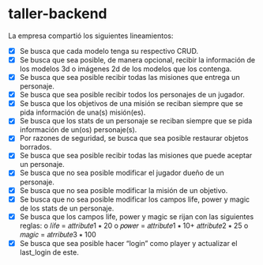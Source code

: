 # taller-backend

La empresa compartió los siguientes lineamientos:
- [x] Se busca que cada modelo tenga su respectivo CRUD.
- [x] Se busca que sea posible, de manera opcional, recibir la información de los modelos 3d o imágenes 2d de los modelos que los contenga.
- [x] Se busca que sea posible recibir todas las misiones que entrega un personaje.
- [x] Se busca que sea posible recibir todos los personajes de un jugador.
- [x] Se busca que los objetivos de una misión se reciban siempre que se pida información de una(s) misión(es).
- [x] Se busca que los stats de un personaje se reciban siempre que se pida información de un(os) personaje(s).
- [x] Por razones de seguridad, se busca que sea posible restaurar objetos borrados.
- [x] Se busca que sea posible recibir todas las misiones que puede aceptar un personaje.
- [x] Se busca que no sea posible modificar el jugador dueño de un personaje.
- [x] Se busca que no sea posible modificar la misión de un objetivo.
- [x] Se busca que no sea posible modificar los campos life, power y magic de los stats de un personaje.
- [x] Se busca que los campos life, power y magic se rijan con las siguientes reglas:
o 𝑙𝑖𝑓𝑒 = 𝑎𝑡𝑡𝑟𝑖𝑏𝑢𝑡𝑒1 ∗ 20
o 𝑝𝑜𝑤𝑒𝑟 = 𝑎𝑡𝑡𝑟𝑖𝑏𝑢𝑡𝑒1 ∗ 10+ 𝑎𝑡𝑡𝑟𝑖𝑏𝑢𝑡𝑒2 ∗ 25
o 𝑚𝑎𝑔𝑖𝑐 = 𝑎𝑡𝑟𝑟𝑖𝑏𝑢𝑡𝑒3 ∗ 100
- [x] Se busca que sea posible hacer “login” como player y actualizar el last_login de este.
